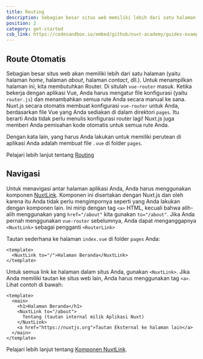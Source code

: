 ```yaml
---
title: Routing
description: Sebagian besar situs web memiliki lebih dari satu halaman. Misalnya halaman _home_, halaman _about_, halaman _contact_, dll. Untuk menampilkan halaman-halaman ini kita membutuhkan sebuah Router.
position: 2
category: get-started
csb_link: https://codesandbox.io/embed/github/nuxt-academy/guides-examples/tree/master/01_get_started/02_routing?fontsize=14&hidenavigation=1&theme=dark
---
```


## Route Otomatis

Sebagian besar situs web akan memiliki lebih dari satu halaman (yaitu halaman _home_, halaman _about_, halaman _contact_, dll.). Untuk menampilkan halaman ini, kita membutuhkan Router. Di situlah `vue-router` masuk. Ketika bekerja dengan aplikasi Vue, Anda harus mengatur file konfigurasi (yaitu `router.js`) dan menambahkan semua rute Anda secara manual ke sana. Nuxt.js secara otomatis membuat konfigurasi `vue-router` untuk Anda, berdasarkan file Vue yang Anda sediakan di dalam direktori `pages`. Itu berarti Anda tidak perlu menulis konfigurasi router lagi! Nuxt.js juga memberi Anda pemisahan kode otomatis untuk semua rute Anda.

Dengan kata lain, yang harus Anda lakukan untuk memiliki perutean di aplikasi Anda adalah membuat file `.vue` di folder `pages`.

<base-alert type="next">

Pelajari lebih lanjut tentang [Routing](/docs/2.x/features/file-system-routing)

</base-alert>

## Navigasi

Untuk menavigasi antar halaman aplikasi Anda, Anda harus menggunakan komponen [NuxtLink](/docs/2.x/x/features/nuxt-components#the-nuxtlink-component). Komponen ini disertakan dengan Nuxt.js dan oleh karena itu Anda tidak perlu mengimpornya seperti yang Anda lakukan dengan komponen lain. Ini mirip dengan tag `<a>` HTML, kecuali bahwa alih-alih menggunakan yang `href="/about"` kita gunakan `to="/about"`. Jika Anda pernah menggunakan `vue-router` sebelumnya, Anda dapat menganggapnya `<NuxtLink>` sebagai pengganti `<RouterLink>`

Tautan sederhana ke halaman `index.vue` di folder `pages` Anda:

```html{}[pages/index.vue]
<template>
  <NuxtLink to="/">Halaman Beranda</NuxtLink>
</template>
```

Untuk semua link ke halaman dalam situs Anda, gunakan `<NuxtLink>`. Jika Anda memiliki tautan ke situs web lain, Anda harus menggunakan tag `<a>`. Lihat contoh di bawah:

```html{}[pages/index.vue]
<template>
  <main>
    <h1>Halaman Beranda</h1>
    <NuxtLink to="/about">
      Tentang (tautan internal milik Aplikasi Nuxt)
    </NuxtLink>
    <a href="https://nuxtjs.org">Tautan Eksternal ke halaman lain</a>
  </main>
</template>
```

<app-modal>
  <code-sandbox :src="csb_link"></code-sandbox>
</app-modal>

<base-alert type="next">

Pelajari lebih lanjut tentang [Komponen NuxtLink](/docs/2.x/x/features/nuxt-components#the-nuxtlink-component).

</base-alert>
